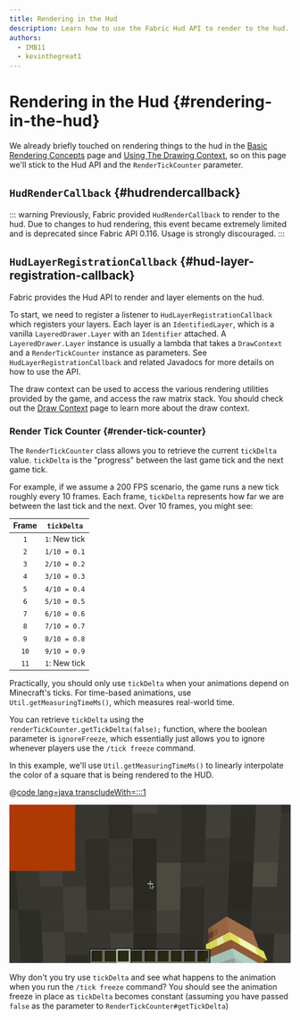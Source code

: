 ```yaml
---
title: Rendering in the Hud
description: Learn how to use the Fabric Hud API to render to the hud.
authors:
  - IMB11
  - kevinthegreat1
---
```


# Rendering in the Hud {#rendering-in-the-hud}

We already briefly touched on rendering things to the hud in the [Basic Rendering Concepts](./basic-concepts) page and [Using The Drawing Context](./draw-context), so on this page we'll stick to the Hud API and the `RenderTickCounter` parameter.

## `HudRenderCallback` {#hudrendercallback}

::: warning
Previously, Fabric provided `HudRenderCallback` to render to the hud. Due to changes to hud rendering, this event became extremely limited and is deprecated since Fabric API 0.116. Usage is strongly discouraged.
:::

## `HudLayerRegistrationCallback` {#hud-layer-registration-callback}

Fabric provides the Hud API to render and layer elements on the hud.

To start, we need to register a listener to `HudLayerRegistrationCallback` which registers your layers. Each layer is an `IdentifiedLayer`, which is a vanilla `LayeredDrawer.Layer` with an `Identifier` attached. A `LayeredDrawer.Layer` instance is usually a lambda that takes a `DrawContext` and a `RenderTickCounter` instance as parameters. See `HudLayerRegistrationCallback` and related Javadocs for more details on how to use the API.

The draw context can be used to access the various rendering utilities provided by the game, and access the raw matrix stack. You should check out the [Draw Context](./draw-context) page to learn more about the draw context.

### Render Tick Counter {#render-tick-counter}

The `RenderTickCounter` class allows you to retrieve the current `tickDelta` value. `tickDelta` is the "progress" between the last game tick and the next game tick.

For example, if we assume a 200 FPS scenario, the game runs a new tick roughly every 10 frames. Each frame, `tickDelta` represents how far we are between the last tick and the next. Over 10 frames, you might see:

| Frame | `tickDelta`   |
|:-----:|---------------|
|  `1`  | `1`: New tick |
|  `2`  | `1/10 = 0.1`  |
|  `3`  | `2/10 = 0.2`  |
|  `4`  | `3/10 = 0.3`  |
|  `5`  | `4/10 = 0.4`  |
|  `6`  | `5/10 = 0.5`  |
|  `7`  | `6/10 = 0.6`  |
|  `8`  | `7/10 = 0.7`  |
|  `9`  | `8/10 = 0.8`  |
| `10`  | `9/10 = 0.9`  |
| `11`  | `1`: New tick |

Practically, you should only use `tickDelta` when your animations depend on Minecraft's ticks. For time-based animations, use `Util.getMeasuringTimeMs()`, which measures real-world time.

You can retrieve `tickDelta` using the `renderTickCounter.getTickDelta(false);` function, where the boolean parameter is `ignoreFreeze`, which essentially just allows you to ignore whenever players use the `/tick freeze` command.

In this example, we'll use `Util.getMeasuringTimeMs()` to linearly interpolate the color of a square that is being rendered to the HUD.

@[code lang=java transcludeWith=:::1](@/reference/latest/src/client/java/com/example/docs/rendering/HudRenderingEntrypoint.java)

![Lerping a color over time](/assets/develop/rendering/hud-rendering-deltatick.webp)

Why don't you try use `tickDelta` and see what happens to the animation when you run the `/tick freeze` command? You should see the animation freeze in place as `tickDelta` becomes constant (assuming you have passed `false` as the parameter to `RenderTickCounter#getTickDelta`)
